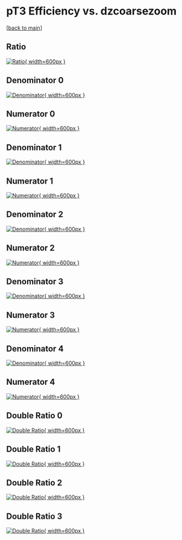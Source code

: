 # pT3 Efficiency vs. dzcoarsezoom

[[back to main](./)]



## Ratio

[![Ratio](../mtv/var/pT3_vtr_0_1_eff_dzcoarsezoom.png){ width=600px }](../mtv/var/pT3_vtr_0_1_eff_dzcoarsezoom.pdf)

## Denominator 0

[![Denominator](../mtv/den/pT3_vtr_0_1_eff_dzcoarsezoom_den0.png){ width=600px }](../mtv/den/pT3_vtr_0_1_eff_dzcoarsezoom_den0.pdf)

## Numerator 0

[![Numerator](../mtv/num/pT3_vtr_0_1_eff_dzcoarsezoom_num0.png){ width=600px }](../mtv/num/pT3_vtr_0_1_eff_dzcoarsezoom_num0.pdf)

## Denominator 1

[![Denominator](../mtv/den/pT3_vtr_0_1_eff_dzcoarsezoom_den1.png){ width=600px }](../mtv/den/pT3_vtr_0_1_eff_dzcoarsezoom_den1.pdf)

## Numerator 1

[![Numerator](../mtv/num/pT3_vtr_0_1_eff_dzcoarsezoom_num1.png){ width=600px }](../mtv/num/pT3_vtr_0_1_eff_dzcoarsezoom_num1.pdf)

## Denominator 2

[![Denominator](../mtv/den/pT3_vtr_0_1_eff_dzcoarsezoom_den2.png){ width=600px }](../mtv/den/pT3_vtr_0_1_eff_dzcoarsezoom_den2.pdf)

## Numerator 2

[![Numerator](../mtv/num/pT3_vtr_0_1_eff_dzcoarsezoom_num2.png){ width=600px }](../mtv/num/pT3_vtr_0_1_eff_dzcoarsezoom_num2.pdf)

## Denominator 3

[![Denominator](../mtv/den/pT3_vtr_0_1_eff_dzcoarsezoom_den3.png){ width=600px }](../mtv/den/pT3_vtr_0_1_eff_dzcoarsezoom_den3.pdf)

## Numerator 3

[![Numerator](../mtv/num/pT3_vtr_0_1_eff_dzcoarsezoom_num3.png){ width=600px }](../mtv/num/pT3_vtr_0_1_eff_dzcoarsezoom_num3.pdf)

## Denominator 4

[![Denominator](../mtv/den/pT3_vtr_0_1_eff_dzcoarsezoom_den4.png){ width=600px }](../mtv/den/pT3_vtr_0_1_eff_dzcoarsezoom_den4.pdf)

## Numerator 4

[![Numerator](../mtv/num/pT3_vtr_0_1_eff_dzcoarsezoom_num4.png){ width=600px }](../mtv/num/pT3_vtr_0_1_eff_dzcoarsezoom_num4.pdf)

## Double Ratio 0

[![Double Ratio](../mtv/ratio/pT3_vtr_0_1_eff_dzcoarsezoom_ratio0.png){ width=600px }](../mtv/ratio/pT3_vtr_0_1_eff_dzcoarsezoom_ratio0.pdf)

## Double Ratio 1

[![Double Ratio](../mtv/ratio/pT3_vtr_0_1_eff_dzcoarsezoom_ratio1.png){ width=600px }](../mtv/ratio/pT3_vtr_0_1_eff_dzcoarsezoom_ratio1.pdf)

## Double Ratio 2

[![Double Ratio](../mtv/ratio/pT3_vtr_0_1_eff_dzcoarsezoom_ratio2.png){ width=600px }](../mtv/ratio/pT3_vtr_0_1_eff_dzcoarsezoom_ratio2.pdf)

## Double Ratio 3

[![Double Ratio](../mtv/ratio/pT3_vtr_0_1_eff_dzcoarsezoom_ratio3.png){ width=600px }](../mtv/ratio/pT3_vtr_0_1_eff_dzcoarsezoom_ratio3.pdf)

